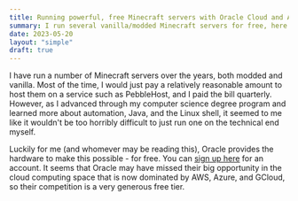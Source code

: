 ```yaml
---
title: Running powerful, free Minecraft servers with Oracle Cloud and AMP
summary: I run several vanilla/modded Minecraft servers for free, here's how you can do the same!
date: 2023-05-20
layout: "simple"
draft: true
---
```


I have run a number of Minecraft servers over the years, both modded and vanilla. Most of the time, I would just pay a relatively reasonable amount to host them on a service such as PebbleHost, and I paid the bill quarterly. However, as I advanced through my computer science degree program and learned more about automation, Java, and the Linux shell, it seemed to me like it wouldn't be too horribly difficult to just run one on the technical end myself.  

Luckily for me (and whomever may be reading this), Oracle provides the hardware to make this possible - for free. You can [sign up here](https://www.oracle.com/cloud/free/) for an account. It seems that Oracle may have missed their big opportunity in the cloud computing space that is now dominated by AWS, Azure, and GCloud, so their competition is a very generous free tier.
